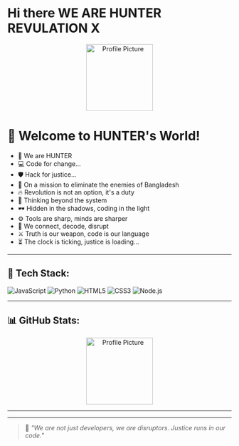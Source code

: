 # Hi there WE ARE HUNTER REVULATION X 
<p align="center">
  <img src="https://scontent.fdac140-1.fna.fbcdn.net/v/t39.30808-6/492060626_122203063058156761_6556198120668878769_n.jpg?_nc_cat=110&ccb=1-7&_nc_sid=6ee11a&_nc_ohc=e1LZ9KB1_l4Q7kNvwEBYuCs&_nc_oc=AdmxKl4Q2xTqyk0OA1PvqLvSYUC13ftoi9swBeI2WcsLOT1IqhNGZTeRVDQQEIfuf40&_nc_zt=23&_nc_ht=scontent.fdac140-1.fna&_nc_gid=m4N1cAE7AZHw9esJq95H5A&oh=00_AfQVWWn6U-ydH85DVwCEeCAtLuWUnIAtIWaA3AyW5_r_Ow&oe=68704B84" width="150" alt="Profile Picture" />
</p>

# 👋 Welcome to HUNTER's World!

- 🚀 We are HUNTER  
- 💻 Code for change...  
- 🛡️ Hack for justice...  
- 🎯 On a mission to eliminate the enemies of Bangladesh  
- 🔥 Revolution is not an option, it's a duty  
- 🧠 Thinking beyond the system  
- 🕶️ Hidden in the shadows, coding in the light  
- ⚙️ Tools are sharp, minds are sharper  
- 📡 We connect, decode, disrupt  
- ⚔️ Truth is our weapon, code is our language  
- ⏳ The clock is ticking, justice is loading...

---

## 🔧 Tech Stack:
![JavaScript](https://img.shields.io/badge/-JavaScript-black?style=flat-square&logo=javascript)
![Python](https://img.shields.io/badge/-Python-black?style=flat-square&logo=python)
![HTML5](https://img.shields.io/badge/-HTML5-black?style=flat-square&logo=html5)
![CSS3](https://img.shields.io/badge/-CSS3-black?style=flat-square&logo=css3)
![Node.js](https://img.shields.io/badge/-Node.js-black?style=flat-square&logo=node.js)

---

## 📊 GitHub Stats:
<p align="center">
  <img src="https://scontent.fdac140-1.fna.fbcdn.net/v/t39.30808-6/492060626_122203063058156761_6556198120668878769_n.jpg?_nc_cat=110&ccb=1-7&_nc_sid=6ee11a&_nc_ohc=e1LZ9KB1_l4Q7kNvwEBYuCs&_nc_oc=AdmxKl4Q2xTqyk0OA1PvqLvSYUC13ftoi9swBeI2WcsLOT1IqhNGZTeRVDQQEIfuf40&_nc_zt=23&_nc_ht=scontent.fdac140-1.fna&_nc_gid=m4N1cAE7AZHw9esJq95H5A&oh=00_AfQVWWn6U-ydH85DVwCEeCAtLuWUnIAtIWaA3AyW5_r_Ow&oe=68704B84" width="150" alt="Profile Picture" />
</p>


---


---

> 🧨 *"We are not just developers, we are disruptors. Justice runs in our code."*

